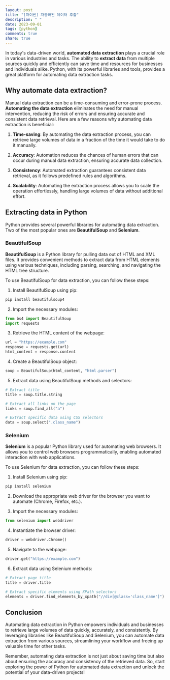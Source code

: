 ```yaml
---
layout: post
title: "[파이썬] 자동화된 데이터 추출"
description: " "
date: 2023-09-01
tags: [python]
comments: true
share: true
---
```


In today's data-driven world, **automated data extraction** plays a crucial role in various industries and tasks. The ability to **extract data** from multiple sources quickly and efficiently can save time and resources for businesses and individuals alike. Python, with its powerful libraries and tools, provides a great platform for automating data extraction tasks.

## Why automate data extraction?

Manual data extraction can be a time-consuming and error-prone process. **Automating the data extraction** eliminates the need for manual intervention, reducing the risk of errors and ensuring accurate and consistent data retrieval. Here are a few reasons why automating data extraction is beneficial:

1. **Time-saving**: By automating the data extraction process, you can retrieve large volumes of data in a fraction of the time it would take to do it manually.

2. **Accuracy**: Automation reduces the chances of human errors that can occur during manual data extraction, ensuring accurate data collection.

3. **Consistency**: Automated extraction guarantees consistent data retrieval, as it follows predefined rules and algorithms.

4. **Scalability**: Automating the extraction process allows you to scale the operation effortlessly, handling large volumes of data without additional effort.

## Extracting data in Python

Python provides several powerful libraries for automating data extraction. Two of the most popular ones are **BeautifulSoup** and **Selenium**.

### BeautifulSoup

**BeautifulSoup** is a Python library for pulling data out of HTML and XML files. It provides convenient methods to extract data from HTML elements using various techniques, including parsing, searching, and navigating the HTML tree structure.

To use BeautifulSoup for data extraction, you can follow these steps:

1. Install BeautifulSoup using pip:

```python
pip install beautifulsoup4
```

2. Import the necessary modules:

```python
from bs4 import BeautifulSoup
import requests
```

3. Retrieve the HTML content of the webpage:

```python
url = "https://example.com"
response = requests.get(url)
html_content = response.content
```

4. Create a BeautifulSoup object:

```python
soup = BeautifulSoup(html_content, "html.parser")
```

5. Extract data using BeautifulSoup methods and selectors:

```python
# Extract title
title = soup.title.string

# Extract all links on the page
links = soup.find_all("a")

# Extract specific data using CSS selectors
data = soup.select(".class_name")
```

### Selenium

**Selenium** is a popular Python library used for automating web browsers. It allows you to control web browsers programmatically, enabling automated interaction with web applications.

To use Selenium for data extraction, you can follow these steps:

1. Install Selenium using pip:

```python
pip install selenium
```

2. Download the appropriate web driver for the browser you want to automate (Chrome, Firefox, etc.).

3. Import the necessary modules:

```python
from selenium import webdriver
```

4. Instantiate the browser driver:

```python
driver = webdriver.Chrome()
```

5. Navigate to the webpage:

```python
driver.get("https://example.com")
```

6. Extract data using Selenium methods:

```python
# Extract page title
title = driver.title

# Extract specific elements using XPath selectors
elements = driver.find_elements_by_xpath("//div[@class='class_name']")
```

## Conclusion

Automating data extraction in Python empowers individuals and businesses to retrieve large volumes of data quickly, accurately, and consistently. By leveraging libraries like BeautifulSoup and Selenium, you can automate data extraction from various sources, streamlining your workflow and freeing up valuable time for other tasks.

Remember, automating data extraction is not just about saving time but also about ensuring the accuracy and consistency of the retrieved data. So, start exploring the power of Python for automated data extraction and unlock the potential of your data-driven projects!